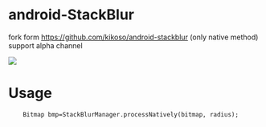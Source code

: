 # android-StackBlur
fork form https://github.com/kikoso/android-stackblur (only native method) support alpha channel

![](http://ovlhd8vdh.bkt.gdipper.com/test.gif)


# Usage

```
    Bitmap bmp=StackBlurManager.processNatively(bitmap, radius);
```
